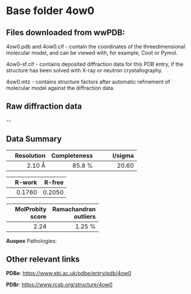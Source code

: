 # Base folder 4ow0

## Files downloaded from wwPDB:

4ow0.pdb and 4ow0.cif - contain the coordinates of the threedimensional molecular model, and can be viewed with, for example, Coot or Pymol.

4ow0-sf.cif - contains deposited diffraction data for this PDB entry, if the structure has been solved with X-ray or neutron crystallography.

4ow0.mtz - contains structure factors after automatic refinement of molecular model against the diffraction data.

## Raw diffraction data

--<br> 

## Data Summary
|   | Resolution | Completeness| I/sigma |
|---|-------------:|----------------:|--------------:|
|   |2.10 Å|85.8  %|<img width=50/>20.60|

|   | **R-work**| **R-free**   
|---|-------------:|----------------:|           
||0.1760|0.2050|

|   |**MolProbity<br>score**| **Ramachandran<br>outliers** 
|---|-------------:|----------------:|
||2.24|1.25 %|

**Auspex** Pathologies: 

 

## Other relevant links 
**PDBe**:  https://www.ebi.ac.uk/pdbe/entry/pdb/4ow0
 
**PDBr**: https://www.rcsb.org/structure/4ow0 


